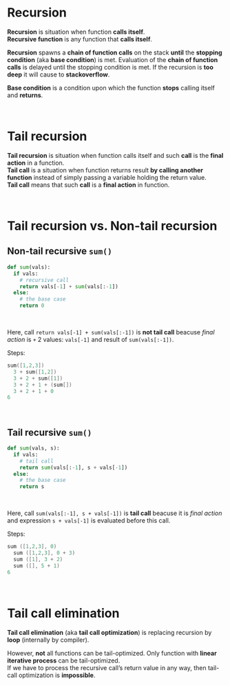 # Recursion
**Recursion** is situation when function **calls itself**.<br>
**Recursive function** is any function that **calls itself**.<br>

**Recursion** spawns a **chain of function calls** on the stack **until** the **stopping condition** (aka **base condition**) is met. Evaluation of the **chain of function calls** is delayed until the stopping condition is met. If the recursion is **too deep** it will cause to **stackoverflow**.<br>

**Base condition** is a condition upon which the function **stops** calling itself and **returns**.<br>

<br>

# Tail recursion
**Tail recursion** is situation when function calls itself and such **call** is the **final action** in a function.<br>
**Tail call** is a situation when function returns result **by calling another function** instead of simply passing a variable holding the return value.<br>
**Tail call** means that such **call** is a **final action** in function.<br>

<br>

# Tail recursion vs. Non-tail recursion
## Non-tail recursive `sum()`
```python
def sum(vals):
  if vals:
    # recursive call
    return vals[-1] + sum(vals[:-1])
  else:
    # the base case
    return 0
```

<br>

Here, call `return vals[-1] + sum(vals[:-1])` is **not tail call** beacuse *final action* is `+` 2 values: `vals[-1]` and result of `sum(vals[:-1])`.<br>

Steps:
```c
sum([1,2,3])
  3 + sum([1,2])
  3 + 2 + sum([1])
  3 + 2 + 1 + (sum[])
  3 + 2 + 1 + 0
6
```

<br>

## Tail recursive `sum()`
```python
def sum(vals, s):
  if vals:
    # tail call
    return sum(vals[:-1], s + vals[-1])
  else:
    # the base case
    return s
```

<br>

Here, call `sum(vals[:-1], s + vals[-1])` is **tail call** beacuse it is *final action* and expression `s + vals[-1]` is evaluated before this call.<br>

Steps:
```c
sum ([1,2,3], 0)
  sum ([1,2,3], 0 + 3)
  sum ([1], 3 + 2)
  sum ([], 5 + 1)
6
```

<br>

# Tail call elimination
**Tail call elimination** (aka **tail call optimization**) is replacing recursion by **loop** (internally by compiler).<br>

However, **not** all functions can be tail-optimized. Only function with **linear iterative process** can be tail-optimized.<br>
If we have to process the recursive call’s return value in any way, then tail-call optimization is **impossible**.<br>
